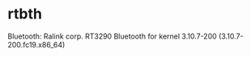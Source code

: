 rtbth
=====

Bluetooth: Ralink corp. RT3290 Bluetooth for kernel 3.10.7-200 (3.10.7-200.fc19.x86_64)
